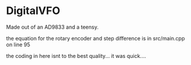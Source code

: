 # DigitalVFO
Made out of an AD9833 and a teensy.

the equation for the rotary encoder and step difference is in src/main.cpp on line 95

the coding in here isnt to the best quality... it was quick....